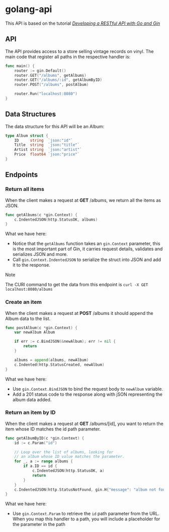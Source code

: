 # golang-api

This API is based on the tutorial [*Developing a RESTful API with Go and Gin*](https://go.dev/doc/tutorial/web-service-gin)

## API

The API provides access to a store selling vintage records on vinyl. The main code that register all paths in the respective handler is:
```go
func main() {
	router := gin.Default()
	router.GET("/albums", getAlbums)
	router.GET("/albums/:id", getAlbumByID)
	router.POST("/albums", postAlbum)

	router.Run("localhost:8080")
}
```

## Data Structures

The data structure for this API will be an Album:
```go
type Album struct {
    ID     string  `json:"id"`
    Title  string  `json:"title"`
    Artist string  `json:"artist"`
    Price  float64 `json:"price"`
}
```

## Endpoints

### Return all items

When the client makes a request at **GET** /albums, we return all the items as JSON.

```go
func getAlbums(c *gin.Context) {
    c.IndentedJSON(http.StatusOK, albums)
}
```

What we have here:
- Notice that the `getAlbums` function takes an `gin.Context` parameter, this is the most important part of Gin, it carries request details, validates and serializes JSON and more.
- Call `gin.Context.IndentedJSON` to serialize the struct into JSON and add it to the response.

> [!NOTE]
> The CURl command to get the data from this endpoint is `curl -X GET localhost:8080/albums`

### Create an item

When the client makes a request at **POST** /albums it should append the Album data to the list.

```go
func postAlbum(c *gin.Context) {
    var newAlbum Album

    if err := c.BindJSON(&newAlbum); err != nil {
        return
    }

    albums = append(albums, newAlbum)
    c.Indented(http.StatusCreated, newAlbum)
}
```

What we have here:
- Use `gin.Context.BindJSON` to bind the request body to `newAlbum` variable.
- Add a 201 status code to the response along with jSON representing the album data added.

### Return an item by ID

When the client makes a request at **GET** /albums/[id], you want to return the item whose ID matches the id path parameter.

```go
func getAlbumByID(c *gin.Context) {
    id := c.Param("id")

    // Loop over the list of albums, looking for
    // an album whose ID value matches the parameter.
    for _, a := range albums {
        if a.ID == id {
            c.IndentedJSON(http.StatusOK, a)
            return
        }
    }
    c.IndentedJSON(http.StatusNotFound, gin.H{"message": "album not found"})
}
```

What we have here:
- Use `gin.Context.Param` to retrieve the `id` path parameter from the URL. When you map this handler to a path, you will include a placeholder for the parameter in the path 